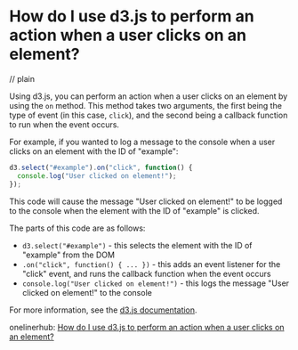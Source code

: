# How do I use d3.js to perform an action when a user clicks on an element?
// plain

Using d3.js, you can perform an action when a user clicks on an element by using the `on` method. This method takes two arguments, the first being the type of event (in this case, `click`), and the second being a callback function to run when the event occurs.

For example, if you wanted to log a message to the console when a user clicks on an element with the ID of "example":

```javascript
d3.select("#example").on("click", function() {
  console.log("User clicked on element!");
});
```

This code will cause the message "User clicked on element!" to be logged to the console when the element with the ID of "example" is clicked.

The parts of this code are as follows:

* `d3.select("#example")` - this selects the element with the ID of "example" from the DOM
* `.on("click", function() { ... })` - this adds an event listener for the "click" event, and runs the callback function when the event occurs
* `console.log("User clicked on element!")` - this logs the message "User clicked on element!" to the console

For more information, see the [d3.js documentation](https://github.com/d3/d3/blob/master/API.md#selections-on).

onelinerhub: [How do I use d3.js to perform an action when a user clicks on an element?](https://onelinerhub.com/javascript-d3/how-do-i-use-d--js-to-perform-an-action-when-a-user-clicks-on-an-element)